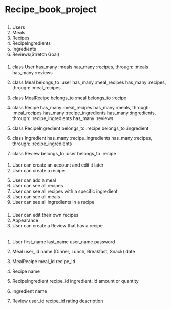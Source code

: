 # Recipe_book_project

## <!-- Models -->
1. Users
2. Meals
3. Recipes
4. RecipeIngredients
5. Ingredients
6. Reviews(Stretch Goal) 

### <!-- Relationships -->

1. class User
    has_many :meals
    has_many :recipes, through: :meals
    has_many :reviews

2. class Meal 
    belongs_to :user
    has_many :meal_recipes
    has_many :recipes, through: :meal_recipes

3. class MealRecipe
    belongs_to :meal
    belongs_to :recipe
    
4. class Recipe 
    has_many :meal_recipes
    has_many :meals, through: :meal_recipes
    has_many :recipe_ingredients
    has_many :ingredients, through: :recipe_ingredients
    has_many :reviews

5. class RecipeIngredient
    belongs_to :recipe
    belongs_to :ingredient

6. class Ingredient
    has_many :recipe_ingredients
    has_many :recipes, through: :recipe_ingredients

7. class Review
    belongs_to :user
    belongs_to :recipe


#### <!-- MVP -->
1. User can create an account and edit it later
2. User can create a recipe 
<!-- 3. User account is only accessible to that user -->
<!-- 4. User can add unique ingredients if they arent in the database already  -->
5. User can add a meal 
6. User can see all recipes
7. User can see all recipes with a specific ingredient
8. User can see all meals
9. User can see all ingredients in a recipe


##### <!-- Stretch Goals -->
1. User can edit their own recipes
2. Appearance
3. User can create a Review that has a recipe


###### <!-- Class Attributes -->

1. User
    first_name
    last_name
    user_name
    password

2. Meal
    user_id
    name (Dinner, Lunch, Breakfast, Snack)
    date

3. MealRecipe
    meal_id
    recipe_id

4. Recipe
    name

5. RecipeIngredient
    recipe_id
    ingredient_id
    amount or quantity 

6. Ingredient
    name

7. Review
    user_id
    recipe_id
    rating
    description
